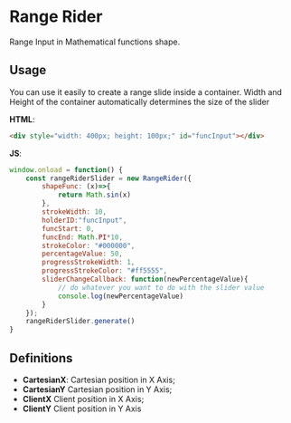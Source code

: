 # Range Rider

Range Input in Mathematical functions shape.

## Usage

You can use it easily to create a range slide inside a container. Width and Height of the container automatically determines the size of the slider

**HTML**:

```html
<div style="width: 400px; height: 100px;" id="funcInput"></div>
```

**JS**:

```javascript
window.onload = function() {
    const rangeRiderSlider = new RangeRider({
        shapeFunc: (x)=>{
            return Math.sin(x)
        },
        strokeWidth: 10,
        holderID:"funcInput",
        funcStart: 0,
        funcEnd: Math.PI*10,
        strokeColor: "#000000",
        percentageValue: 50,
        progressStrokeWidth: 1,
        progressStrokeColor: "#ff5555",
        sliderChangeCallback: function(newPercentageValue){
            // do whatever you want to do with the slider value
            console.log(newPercentageValue)
        }
    });
    rangeRiderSlider.generate()
}
```

## Definitions

* **CartesianX**: Cartesian position in X Axis;
* **CartesianY** Cartesian position in Y Axis;
* **ClientX** Client position in X Axis;
* **ClientY** Client position in Y Axis